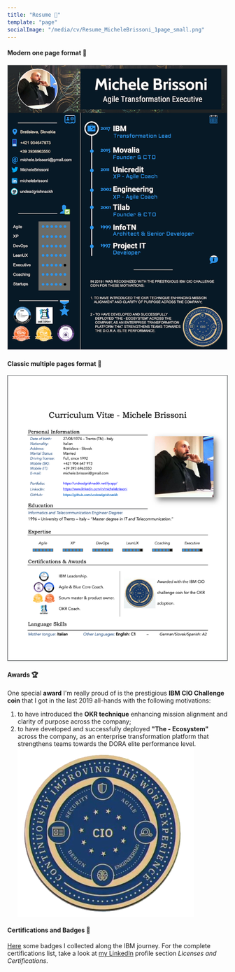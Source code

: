 ```yaml
---
title: "Resume 👔"
template: "page"
socialImage: "/media/cv/Resume_MicheleBrissoni_1page_small.png"
---
```


#### Modern one page format 📝
[![cv_1_page](/media/cv/Resume_MicheleBrissoni_1page_small.png)](/media/cv/Resume_MicheleBrissoni_1page.pdf)


#### Classic multiple pages format 📖
[![cv](/media/cv/Resume_MicheleBrissoni.png)](/media/cv/Resume_MicheleBrissoni.pdf)


#### Awards 🏆
One special **award** I'm really proud of is the prestigious **IBM CIO Challenge coin** that I got in the last 2019 all-hands with the following motivations:
1. to have introduced the **OKR technique** enhancing mission alignment and clarity of purpose across the company;
2. to have developed and successfully deployed **"The - Ecosystem"** across the company, as an enterprise transformation platform that strengthens teams towards the DORA elite performance level.
![coin](/media/cv/CIO-coin.png)

#### Certifications and Badges 📜
[Here](https://www.youracclaim.com/users/michele-brissoni/badges) some badges I collected along the IBM journey. For the complete certifications list, take a look at [my LinkedIn](https://www.linkedin.com/in/michelebrissoni/) profile section _Licenses and Certifications_.
